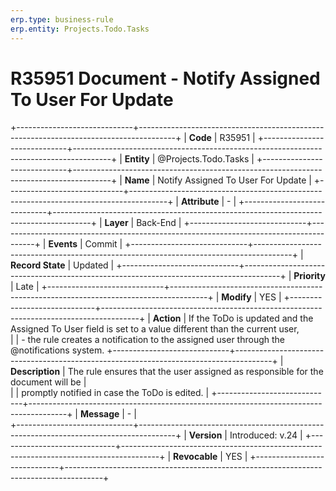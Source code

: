 ```yaml
---
erp.type: business-rule
erp.entity: Projects.Todo.Tasks 
---
```


# R35951 Document - Notify Assigned To User For Update
+-----------------------------+---------------------------------------------------------------------------------------+
| **Code**                    | R35951                                                                            |
+-----------------------------+---------------------------------------------------------------------------------------+
| **Entity**                  | @Projects.Todo.Tasks                                                                  |
+-----------------------------+---------------------------------------------------------------------------------------+
| **Name**                    | Notify Assigned To User For Update                                                    |
+-----------------------------+---------------------------------------------------------------------------------------+
| **Attribute**               | \-                                                                                    |
+-----------------------------+---------------------------------------------------------------------------------------+
| **Layer**                   | Back-End                                                                              |
+-----------------------------+---------------------------------------------------------------------------------------+
| **Events**                  | Commit                                                                                |
+-----------------------------+---------------------------------------------------------------------------------------+
| **Record State**            | Updated                                                                               |
+-----------------------------+---------------------------------------------------------------------------------------+
| **Priority**                | Late                                                                                  |
+-----------------------------+---------------------------------------------------------------------------------------+
| **Modify**                  | YES                                                                                   |
+-----------------------------+---------------------------------------------------------------------------------------+
| **Action**                  | If the ToDo is updated and the Assigned To User field is set to a value different than the current user,      
|                             | - the rule creates a notification to the assigned user through the @notifications system. 
+-----------------------------+---------------------------------------------------------------------------------------+
| **Description**             | The rule ensures that the user assigned as responsible for the document will be       |     
|                             | promptly notified in case the ToDo is edited.                                     |
+-----------------------------+---------------------------------------------------------------------------------------+
| **Message**                 | \-                                                                                    |                         
+-----------------------------+---------------------------------------------------------------------------------------+
| **Version**                 | Introduced: v.24                                                                      |
+-----------------------------+---------------------------------------------------------------------------------------+
| **Revocable**               | YES                                                                                   |
+-----------------------------+---------------------------------------------------------------------------------------+
